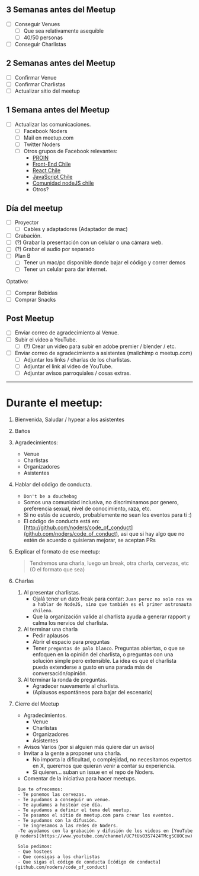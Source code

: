 ## 3 Semanas antes del Meetup
- [ ] Conseguir Venues
  - [ ] Que sea relativamente asequible
  - [ ] 40/50 personas
- [ ] Conseguir Charlistas

## 2 Semanas antes del Meetup
- [ ] Confirmar Venue  
- [ ] Confirmar Charlistas
- [ ] Actualizar sitio del meetup

## 1 Semana antes del Meetup
- [ ] Actualizar las comunicaciones.
  - [ ] Facebook Noders
  - [ ] Mail en meetup.com
  - [ ] Twitter Noders
  - [ ] Otros grupos de Facebook relevantes:
    - [PROIN](https://www.facebook.com/groups/proinchile/)
    - [Front-End Chile](https://www.facebook.com/groups/FrontEndChile/)
    - [React Chile](https://www.facebook.com/groups/reactchile)
    - [JavaScript Chile](https://www.facebook.com/groups/JavascriptChile/)
    - [Comunidad nodeJS chile](https://www.facebook.com/groups/265653273793148/)
    - Otros?

## Día del meetup
- [ ] Proyector
  - [ ] Cables y adaptadores (Adaptador de mac)
- [ ] Grabación.
 - [ ] (?) Grabar la presentación con un celular o una cámara web.
 - [ ] (?) Grabar el audio por separado
- [ ] Plan B
  - [ ] Tener un mac/pc disponible donde bajar el código y correr demos
  - [ ] Tener un celular para dar internet.

Optativo:
- [ ] Comprar Bebidas
- [ ] Comprar Snacks

## Post Meetup 
- [ ] Enviar correo de agradecimiento al Venue.
- [ ] Subir el video a YouTube.
  - [ ] (?) Crear un video para subir en adobe premier / blender / etc.
- [ ] Enviar correo de agradecimiento a asistentes (mailchimp o meetup.com)
  - [ ] Adjuntar los links / charlas de los charlistas.
  - [ ] Adjuntar el link al video de YouTube.
  - [ ] Adjuntar avisos parroquiales / cosas extras.

------

# Durante el meetup:
1. Bienvenida, Saludar / hypear a los asistentes 
1. Baños
1. Agradecimientos:
    - Venue
    - Charlistas
    - Organizadores
    - Asistentes
1. Hablar del código de conducta.
    - `Don't be a douchebag`
    - Somos una comunidad inclusiva, no discriminamos por genero, preferencia sexual, nivel de conocimiento, raza, etc.
    - Si no estás de acuerdo, probablemente no sean los eventos para ti :)
    - El código de conducta está en: [http://github.com/noders/code_of_conduct](github.com/noders/code_of_conduct), asi que si hay algo que no estén de acuerdo o quisieran mejorar, se aceptan PRs
1. Explicar el formato de ese meetup:
    > Tendremos una charla, luego un break, otra charla, cervezas, etc (O el formato que sea)
1. Charlas
    1. Al presentar charlistas.
        - Ojalá tener un dato freak para contar: `Juan perez no solo nos va a hablar de NodeJS, sino que también es el primer astronauta chileno`. 
        - Que la organización valide al charlista ayuda a generar rapport y calma los nervios del charlista.
    1. Al terminar una charla
        - Pedir aplausos
        - Abrir el espacio para preguntas
        - Tener `preguntas de palo blanco`.
        Preguntas abiertas, o que se enfoquen en la opinión del charlista, o preguntas con una solución simple pero extensible.
        La idea es que el charlista pueda extenderse a gusto en una parada más de conversación/opinión.
    1. Al terminar la ronda de preguntas.
        - Agradecer nuevamente al charlista.
        - (Aplausos espontáneos para bajar del escenario)

1. Cierre del Meetup
    - Agradecimientos.
        - Venue
        - Charlistas
        - Organizadores
        - Asistentes
    - Avisos Varios (por si alguien más quiere dar un aviso)
    - Invitar a la gente a proponer una charla.
        - No importa la dificultad, o complejidad, no necesitamos expertos en X, queremos que quieran venir a contar su experiencia.
        - Si quieren... suban un issue en el repo de Noders.
    - Comentar de la iniciativa para hacer meetups.
    >
        Que te ofrecemos:
        - Te ponemos las cervezas.
        - Te ayudamos a conseguir un venue.
        - Te ayudamos a hostear ese día.
        - Te ayudamos a definir el tema del meetup.
        - Te pasamos el sitio de meetup.com para crear los eventos.
        - Te ayudamos con la difusión.
        - Te ingresamos a las redes de Noders.
        -Te ayudamos con la grabación y difusión de los videos en [YouTube @ noders](https://www.youtube.com/channel/UC7tUsO3S7424TMcgSCUOCow)

        Solo pedimos:
        - Que hostees
        - Que consigas a los charlistas
        - Que sigas el código de conducta [código de conducta](github.com/noders/code_of_conduct)
